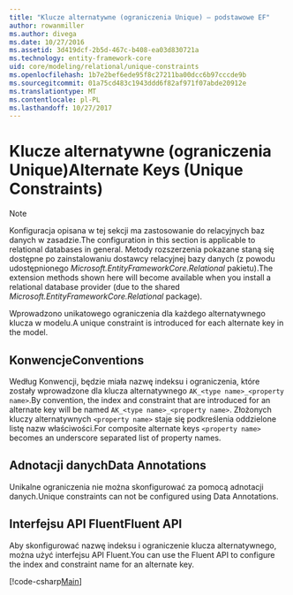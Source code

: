 ```yaml
---
title: "Klucze alternatywne (ograniczenia Unique) — podstawowe EF"
author: rowanmiller
ms.author: divega
ms.date: 10/27/2016
ms.assetid: 3d419dcf-2b5d-467c-b408-ea03d830721a
ms.technology: entity-framework-core
uid: core/modeling/relational/unique-constraints
ms.openlocfilehash: 1b7e2bef6ede95f8c27211ba00dcc6b97cccde9b
ms.sourcegitcommit: 01a75cd483c1943ddd6f82af971f07abde20912e
ms.translationtype: MT
ms.contentlocale: pl-PL
ms.lasthandoff: 10/27/2017
---
```

# <a name="alternate-keys-unique-constraints"></a><span data-ttu-id="db971-102">Klucze alternatywne (ograniczenia Unique)</span><span class="sxs-lookup"><span data-stu-id="db971-102">Alternate Keys (Unique Constraints)</span></span>

> [!NOTE]  
> <span data-ttu-id="db971-103">Konfiguracja opisana w tej sekcji ma zastosowanie do relacyjnych baz danych w zasadzie.</span><span class="sxs-lookup"><span data-stu-id="db971-103">The configuration in this section is applicable to relational databases in general.</span></span> <span data-ttu-id="db971-104">Metody rozszerzenia pokazane staną się dostępne po zainstalowaniu dostawcy relacyjnej bazy danych (z powodu udostępnionego *Microsoft.EntityFrameworkCore.Relational* pakietu).</span><span class="sxs-lookup"><span data-stu-id="db971-104">The extension methods shown here will become available when you install a relational database provider (due to the shared *Microsoft.EntityFrameworkCore.Relational* package).</span></span>

<span data-ttu-id="db971-105">Wprowadzono unikatowego ograniczenia dla każdego alternatywnego klucza w modelu.</span><span class="sxs-lookup"><span data-stu-id="db971-105">A unique constraint is introduced for each alternate key in the model.</span></span>

## <a name="conventions"></a><span data-ttu-id="db971-106">Konwencje</span><span class="sxs-lookup"><span data-stu-id="db971-106">Conventions</span></span>

<span data-ttu-id="db971-107">Według Konwencji, będzie miała nazwę indeksu i ograniczenia, które zostały wprowadzone dla klucza alternatywnego `AK_<type name>_<property name>`.</span><span class="sxs-lookup"><span data-stu-id="db971-107">By convention, the index and constraint that are introduced for an alternate key will be named `AK_<type name>_<property name>`.</span></span> <span data-ttu-id="db971-108">Złożonych kluczy alternatywnych `<property name>` staje się podkreślenia oddzielone listę nazw właściwości.</span><span class="sxs-lookup"><span data-stu-id="db971-108">For composite alternate keys `<property name>` becomes an underscore separated list of property names.</span></span>

## <a name="data-annotations"></a><span data-ttu-id="db971-109">Adnotacji danych</span><span class="sxs-lookup"><span data-stu-id="db971-109">Data Annotations</span></span>

<span data-ttu-id="db971-110">Unikalne ograniczenia nie można skonfigurować za pomocą adnotacji danych.</span><span class="sxs-lookup"><span data-stu-id="db971-110">Unique constraints can not be configured using Data Annotations.</span></span>

## <a name="fluent-api"></a><span data-ttu-id="db971-111">Interfejsu API Fluent</span><span class="sxs-lookup"><span data-stu-id="db971-111">Fluent API</span></span>

<span data-ttu-id="db971-112">Aby skonfigurować nazwę indeksu i ograniczenie klucza alternatywnego, można użyć interfejsu API Fluent.</span><span class="sxs-lookup"><span data-stu-id="db971-112">You can use the Fluent API to configure the index and constraint name for an alternate key.</span></span>

[!code-csharp[Main](../../../../samples/core/Modeling/FluentAPI/Samples/Relational/AlternateKeyName.cs?name=Model&highlight=9)]
